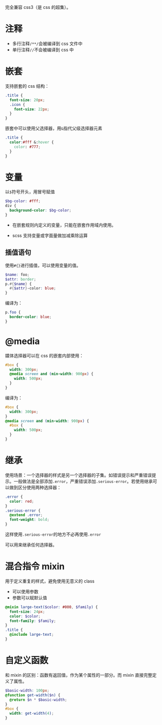 完全兼容 css3（是 css 的超集）。

# 注释

- 多行注释`/**/`会被编译到 css 文件中
- 单行注释`//`不会被编译到 css 中

# 嵌套

支持嵌套的 css 结构：

```scss
.title {
  font-size: 20px;
  .icon {
    font-size: 22px;
  }
}
```

嵌套中可以使用父选择器，用`&`指代父级选择器元素

```css
.title {
  color:#fff &:hover {
    color: #777;
  }
}
```

# 变量

以`$`符号开头，用冒号赋值

```scss
$bg-color: #fff;
div {
  background-color: $bg-color;
}
```

- 在嵌套规则内定义的变量，只能在嵌套作用域内使用。

- scss 支持变量或字面量做加减乘除运算

## 插值语句

使用`#{}`进行插值，可以使用变量的值。

```scss
$name: foo;
$attr: border;
p.#{$name} {
  #{$attr}-color: blue;
}
```

编译为：

```css
p.foo {
  border-color: blue;
}
```

# @media

媒体选择器可以在 css 的嵌套内部使用：

```scss
#box {
  width: 300px;
  @media screen and (min-width: 900px) {
    width: 500px;
  }
}
```

编译为：

```css
#box {
  width: 300px;
}
@media screen and (min-width: 900px) {
  #box {
    width: 500px;
  }
}
```

# 继承

使用场景：一个选择器的样式是另一个选择器的子集。如错误提示和严重错误提示。一般做法是全部添加`.error`，严重错误添加`.serious-error`。若使用继承可以做到区分使用两种选择器：

```scss
.error {
  color: red;
}
.serious-error {
  @extend .error;
  font-weight: bold;
}
```

这样使用`.serious-error`的地方不必再使用`.error`

可以用来继承任何选择器。

# 混合指令 mixin

用于定义重复的样式，避免使用无意义的 class

- 可以使用参数
- 参数可以赋默认值

```scss
@mixin large-text($color: #000, $family) {
  font-size: 24px;
  color: $color;
  font-family: $family;
}
.title {
  @include large-text;
}
```

# 自定义函数

和 mixin 的区别：函数有返回值，作为某个属性的一部分。而 mixin 直接完整定义了属性。

```scss
$basic-width: 100px;
@function get-width($n) {
  @return $n * $basic-width;
}
#box {
  width: get-width(4);
}
```
